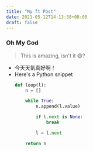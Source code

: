 ```yaml
---
title: "My ft Post"
date: 2021-05-12T14:13:38+08:00
draft: false
---
```


### Oh My God
> This is amazing, isn't it :smile:?
- 今天天氣真好啊！
- Here's a Python snippet
    ```python
    def loop(l):
        n = []

        while True:
            n.append(l.value)

            if l.next is None:
                break

            l = l.next

        return n
    ```
